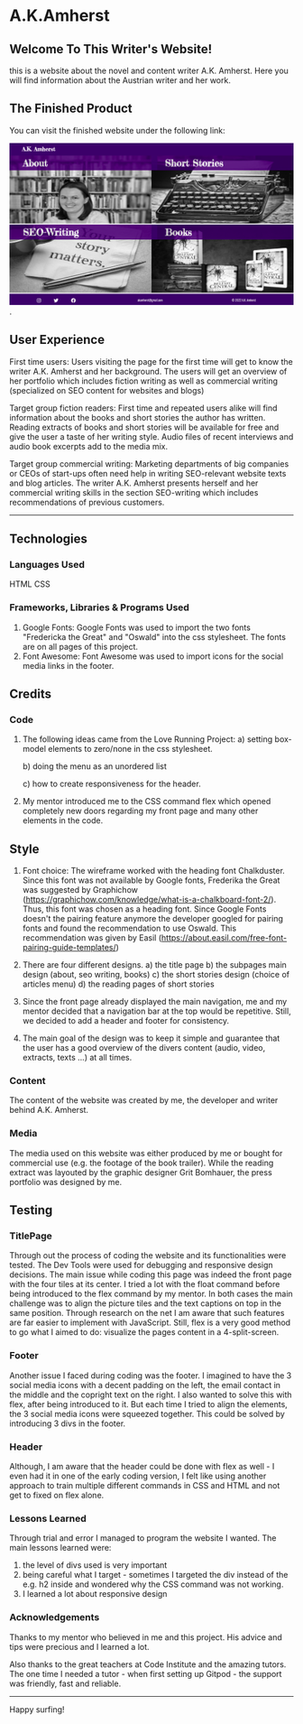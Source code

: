 # A.K.Amherst

## Welcome To This Writer's Website!

this is a website about the novel and content writer A.K. Amherst. Here you will find information about the Austrian writer and her work.

## The Finished Product 
You can visit the finished website under the following link:

![A.K.Amherst Starting Page Screenshot](assets/images/readme/akamherst_startingpage.png "A.K.Amherst Starting Page").

## User Experience

First time users: 
Users visiting the page for the first time will get to know the writer A.K. Amherst and her background. The users will get an overview of her portfolio which includes fiction writing as well as commercial writing (specialized on SEO content for websites and blogs)

Target group fiction readers:
First time and repeated users alike will find information about the books and short stories the author has written. Reading extracts of books and short stories will be available for free and give the user a taste of her writing style.
Audio files of recent interviews and audio book excerpts add to the media mix.

Target group commercial writing:
Marketing departments of big companies or CEOs of start-ups often need help in writing SEO-relevant website texts and blog articles. The writer A.K. Amherst presents herself and her commercial writing skills in the section SEO-writing which includes recommendations of previous customers.

------

## Technologies

### Languages Used

HTML
CSS

### Frameworks, Libraries & Programs Used

1. Google Fonts: Google Fonts was used to import the two fonts "Fredericka the Great" and "Oswald" into the css stylesheet. The fonts are on all pages of this project.
2. Font Awesome: Font Awesome was used to import icons for the social media links in the footer.

## Credits

### Code

1. The following ideas came from the Love Running Project:
    a) setting box-model elements to zero/none in the css stylesheet.

    b) doing the menu as an unordered list

    c) how to create responsiveness for the header.
2. My mentor introduced me to the CSS command flex which opened completely new doors regarding my front page and many other elements in the code.

## Style

1. Font choice: The wireframe worked with the heading font Chalkduster. Since this font was not available by Google fonts, Frederika the Great was suggested by Graphichow (https://graphichow.com/knowledge/what-is-a-chalkboard-font-2/). Thus, this font was chosen as a heading font. Since Google Fonts doesn't the pairing feature anymore the developer googled for pairing fonts and found the recommendation to use Oswald. This recommendation was given by Easil (https://about.easil.com/free-font-pairing-guide-templates/)

2. There are four different designs. 
    a) the title page
    b) the subpages main design (about, seo writing, books)
    c) the short stories design (choice of articles menu)
    d) the reading pages of short stories
3. Since the front page already displayed the main navigation, me and my mentor decided that a navigation bar at the top would be repetitive. Still, we decided to add a header and footer for consistency.
4. The main goal of the design was to keep it simple and guarantee that the user has a good overview of the divers content (audio, video, extracts, texts ...) at all times.

### Content

The content of the website was created by me, the developer and writer behind A.K. Amherst.

### Media

The media used on this website was either produced by me or bought for commercial use (e.g. the footage of the book trailer). While the reading extract was layouted by the graphic designer Grit Bomhauer, the press portfolio was designed by me.

## Testing
### TitlePage

Through out the process of coding the website and its functionalities were tested. The Dev Tools were used for debugging and responsive design decisions.
The main issue while coding this page was indeed the front page with the four tiles at its center. I tried a lot with the float command before being introduced to the flex command by my mentor. In both cases the main challenge was to align the picture tiles and the text captions on top in the same position.
Through research on the net I am aware that such features are far easier to implement with JavaScript. Still, flex is a very good method to go what I aimed to do: visualize the pages content in a 4-split-screen.

### Footer
Another issue I faced during coding was the footer. I imagined to have the 3 social media icons with a decent padding on the left, the email contact in the middle and the copright text on the right. I also wanted to solve this with flex, after being introduced to it. But each time I tried to align the elements, the 3 social media icons were squeezed together. This could be solved by introducing 3 divs in the footer.

### Header
Although, I am aware that the header could be done with flex as well - I even had it in one of the early coding version, I felt like using another approach to train multiple different commands in CSS and HTML and not get to fixed on flex alone.

### Lessons Learned
Through trial and error I managed to program the website I wanted. The main lessons learned were:
1) the level of divs used is very important
2) being careful what I target - sometimes I targeted the div instead of the e.g. h2 inside and wondered why the CSS command was not working.
3) I learned a lot about responsive design 

### Acknowledgements

Thanks to my mentor who believed in me and this project. His advice and tips were precious and I learned a lot. 

Also thanks to the great teachers at Code Institute and the amazing tutors. The one time I needed a tutor - when first setting up Gitpod - the support was friendly, fast and reliable. 

---
Happy surfing!